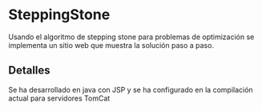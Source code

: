 # SteppingStone
Usando el algoritmo de stepping stone para problemas de optimización se implementa un sitio web que muestra la solución paso a paso.

## Detalles
Se ha desarrollado en java con JSP y se ha configurado en la compilación actual para servidores TomCat
